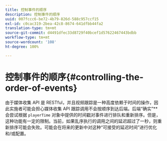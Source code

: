 ```yaml
---
title: 控制事件的顺序
description: 控制事件的顺序
uuid: 007fccc6-be72-4b79-826d-588c957ccf15
exl-id: c0cac319-2bea-42c8-8674-641dfbb44fa2
translation-type: tm+mt
source-git-commit: d4491dfec33d8729f40bcef1d57622467443bdbb
workflow-type: tm+mt
source-wordcount: '108'
ht-degree: 100%

---
```


# 控制事件的顺序{#controlling-the-order-of-events}

由于媒体收集 API 是 RESTful，并且视频跟踪是一种高度依赖于时间的操作，因此实施者可能会担心媒体收集 API 跟踪调用不会按顺序到达后端。后端“确实”**&#x200B;会尝试根据 `playerTime` 对象中提供的时间戳对事件进行排队和重新排序。但是，这种功能有一定的限制。当前，如果乱序执行的调用之间的延迟超过了一秒，则重新排序可能会失败。可能会在将来的更新中对这种“可接受的延迟时间”进行优化和/或配置。
